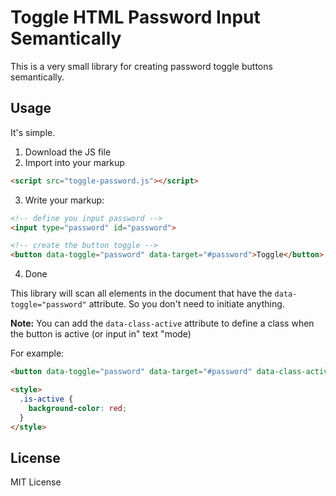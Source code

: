 # Toggle HTML Password Input Semantically
This is a very small library for creating password toggle buttons semantically.

## Usage
It's simple.
1. Download the JS file
2. Import into your markup
```html
<script src="toggle-password.js"></script>
```
3. Write your markup:
```html
<!-- define you input password -->
<input type="password" id="password">

<!-- create the button toggle -->
<button data-toggle="password" data-target="#password">Toggle</button>
```
4. Done

This library will scan all elements in the document that have the `data-toggle="password"` attribute. So you don't need to initiate anything.

**Note:** You can add the `data-class-active` attribute to define a class when the button is active (or input in" text "mode)

For example:
```html
<button data-toggle="password" data-target="#password" data-class-active="is-active">Toggle</button>

<style>
  .is-active {
    background-color: red;
  }
</style>
```

## License
MIT License
